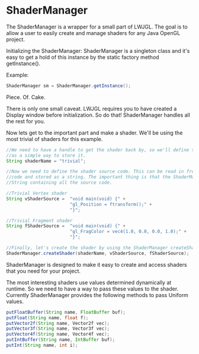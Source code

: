 ShaderManager
=============

The ShaderManager is a wrapper for a small part of LWJGL.
The goal is to allow a user to easily create and manage shaders for any Java OpenGL project.

Initializing the ShaderManager:
ShaderManager is a singleton class and it's easy to get a hold of this instance by the static factory method
getInstance().

Example:
```java
ShaderManager sm = ShaderManager.getInstance();
```

Piece. Of. Cake.

There is only one small caveat. LWJGL requires you to have created a Display window before initialization. So do that!
ShaderManager handles all the rest for you.

Now lets get to the important part and make a shader. We'll be using the most trivial of shaders for this example.


```java
//We need to have a handle to get the shader back by, so we'll define this String name
//as a simple way to store it.
String shaderName = "trivial";

//Now we need to define the shader source code. This can be read in from a file or defined in the
//code and stored as a string. The important thing is that the ShaderManager requires a single
//String containing all the source code.

//Trivial Vertex shader
String vShaderSource =  "void main(void) {" +
                        "gl_Position = ftransform();" +
                        "}";

//Trivial Fragment shader
String fShaderSource =  "void main(void) {" +
                        "gl_FragColor = vec4(1.0, 0.0, 0.0, 1.0);" +
                        "}";

//Finally, let's create the shader by using the ShaderManager createShader method.
ShaderManager.createShader(shaderName, vShaderSource, fShaderSource);

```

ShaderManager is designed to make it easy to create and access shaders that you need for your project.

The most interesting shaders use values determined dynamically at runtime. So we need to have a way to pass
these values to the shader. Currently ShaderManager provides the following methods to pass Uniform values.

```java
putFloatBuffer(String name, FloatBuffer buf);
putFloat(String name, float f);
putVector2f(String name, Vector2f vec);
putVector3f(String name, Vector3f vec);
putVector4f(String name, Vector4f vec);
putIntBuffer(String name, IntBuffer buf);
putInt(String name, int i);
```



